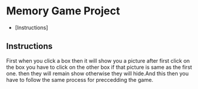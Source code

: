 # Memory Game Project



* [Instructions]

## Instructions

First when you click a box then it will show you a picture after first click on the box you have to click on the other box if that picture is same as the first one. then they will remain show otherwise they will hide.And this then you have to follow the same process for preccedding the game.
